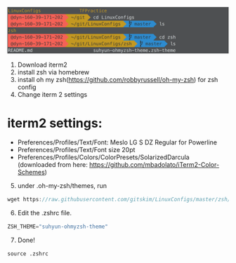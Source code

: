 ![pic](../img/pic.png)
1. Download iterm2
2. install zsh via homebrew
3. install oh my zsh(https://github.com/robbyrussell/oh-my-zsh) for zsh config
4. Change iterm 2 settings

# iterm2 settings:
* Preferences/Profiles/Text/Font: Meslo LG S DZ Regular for Powerline
* Preferences/Profiles/Text/Font size 20pt
* Preferences/Profiles/Colors/ColorPresets/SolarizedDarcula (downloaded from here: https://github.com/mbadolato/iTerm2-Color-Schemes)

5. under .oh-my-zsh/themes, run
```c
wget https://raw.githubusercontent.com/gitskim/LinuxConfigs/master/zsh/suhyun-ohmyzsh-theme.zsh-theme
```

6. Edit the .zshrc file.
```c
ZSH_THEME="suhyun-ohmyzsh-theme"
```

7. Done!
```
source .zshrc
```


